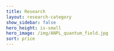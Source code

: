 ```yaml
---
title: Research
layout: research-category
show_sidebar: false
hero_height: is-small
hero_image: /img/ANPL_quantum_field.jpg 
sort: price
---
```

<!-- 
# research
## Research overview (only some of the directions) 


[![Video Thumbnail](https://img.youtube.com/vi/V29DinAslRQ/maxresdefault.jpg)](https://www.youtube.com/watch?v=V29DinAslRQ)

 -->
